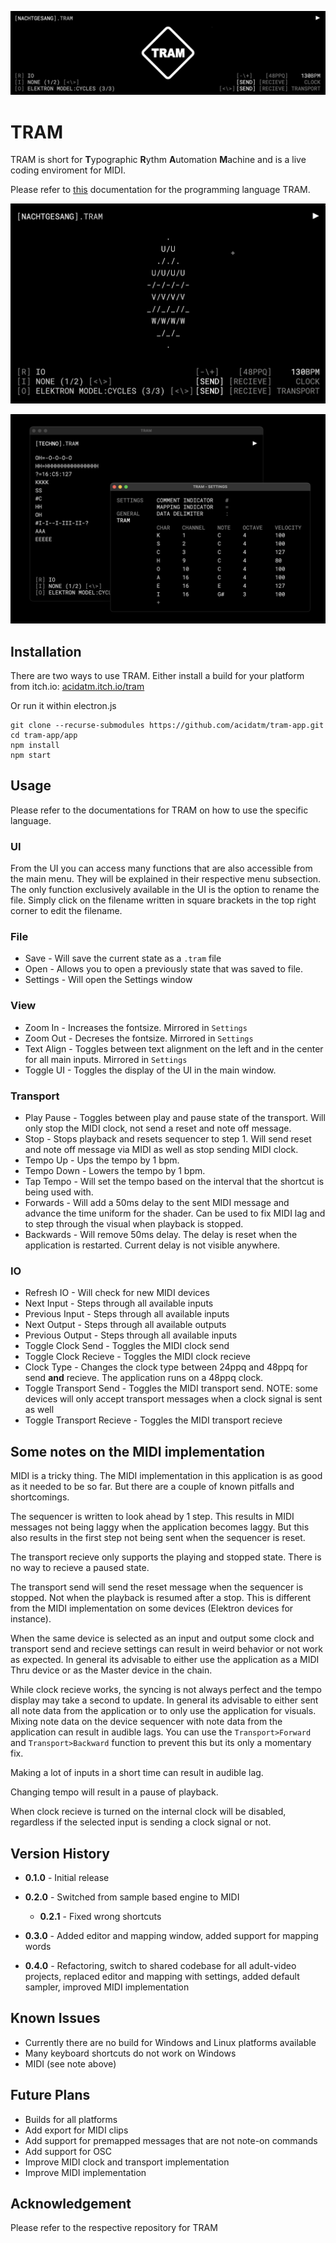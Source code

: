 ![](img/logo_banner.jpg)

# TRAM

TRAM is short for **T**ypographic **R**ythm **A**utomation **M**achine and is a live coding enviroment for MIDI.

Please refer to [this](https://github.com/adult-video/tram) documentation for the programming language TRAM.

![](img/cover.jpg)

![](img/screenshot2.png)

## Installation

There are two ways to use TRAM. Either install a build for your platform from itch.io: [acidatm.itch.io/tram](https://acidatm.itch.io/tram)

Or run it within electron.js

```
git clone --recurse-submodules https://github.com/acidatm/tram-app.git
cd tram-app/app
npm install
npm start
```

## Usage

Please refer to the documentations for TRAM on how to use the specific language.

### UI

From the UI you can access many functions that are also accessible from the main menu. They will be explained in their respective menu subsection. The only function exclusively available in the UI is the option to rename the file. Simply click on the filename written in square brackets in the top right corner to edit the filename.

### File

- Save - Will save the current state as a `.tram` file
- Open - Allows you to open a previously state that was saved to file.
- Settings - Will open the Settings window

### View

- Zoom In - Increases the fontsize. Mirrored in `Settings`
- Zoom Out - Decreses the fontsize. Mirrored in `Settings`
- Text Align - Toggles between text alignment on the left and in the center for all main inputs. Mirrored in `Settings`
- Toggle UI - Toggles the display of the UI in the main window.

### Transport

- Play Pause - Toggles between play and pause state of the transport. Will only stop the MIDI clock, not send a reset and note off message.
- Stop - Stops playback and resets sequencer to step 1. Will send reset and note off message via MIDI as well as stop sending MIDI clock.
- Tempo Up - Ups the tempo by 1 bpm.
- Tempo Down - Lowers the tempo by 1 bpm.
- Tap Tempo - Will set the tempo based on the interval that the shortcut is being used with.
- Forwards - Will add a 50ms delay to the sent MIDI message and advance the time uniform for the shader. Can be used to fix MIDI lag and to step through the visual when playback is stopped.
- Backwards - Will remove 50ms delay. The delay is reset when the application is restarted. Current delay is not visible anywhere.

### IO

- Refresh IO - Will check for new MIDI devices
- Next Input - Steps through all available inputs
- Previous Input - Steps through all available inputs
- Next Output - Steps through all available outputs
- Previous Output - Steps through all available inputs
- Toggle Clock Send - Toggles the MIDI clock send
- Toggle Clock Recieve - Toggles the MIDI clock recieve
- Clock Type - Changes the clock type between 24ppq and 48ppq for send **and** recieve. The application runs on a 48ppq clock.
- Toggle Transport Send - Toggles the MIDI transport send. NOTE: some devices will only accept transport messages when a clock signal is sent as well
- Toggle Transport Recieve - Toggles the MIDI transport recieve

## Some notes on the MIDI implementation

MIDI is a tricky thing. The MIDI implementation in this application is as good as it needed to be so far. But there are a couple of known pitfalls and shortcomings.

The sequencer is written to look ahead by 1 step. This results in MIDI messages not being laggy when the application becomes laggy. But this also results in the first step not being sent when the sequencer is reset.

The transport recieve only supports the playing and stopped state. There is no way to recieve a paused state.

The transport send will send the reset message when the sequencer is stopped. Not when the playback is resumed after a stop. This is different from the MIDI implementation on some devices (Elektron devices for instance).

When the same device is selected as an input and output some clock and transport send and recieve settings can result in weird behavior or not work as expected. In general its advisable to either use the application as a MIDI Thru device or as the Master device in the chain.

While clock recieve works, the syncing is not always perfect and the tempo display may take a second to update. In general its advisable to either sent all note data from the application or to only use the application for visuals. Mixing note data on the device sequencer with note data from the application can result in audible lags. You can use the `Transport>Forward` and `Transport>Backward` function to prevent this but its only a momentary fix.

Making a lot of inputs in a short time can result in audible lag.

Changing tempo will result in a pause of playback.

When clock recieve is turned on the internal clock will be disabled, regardless if the selected input is sending a clock signal or not.

## Version History

- **0.1.0** - Initial release
- **0.2.0** - Switched from sample based engine to MIDI
  - **0.2.1** - Fixed wrong shortcuts

- **0.3.0** - Added editor and mapping window, added support for mapping words
- **0.4.0** - Refactoring, switch to shared codebase for all adult-video projects, replaced editor and mapping with settings, added default sampler, improved MIDI implementation

## Known Issues

- Currently there are no build for Windows and Linux platforms available
- Many keyboard shortcuts do not work on Windows
- MIDI (see note above)

## Future Plans

- Builds for all platforms
- Add export for MIDI clips
- Add support for premapped messages that are not note-on commands
- Add support for OSC
- Improve MIDI clock and transport implementation
- Improve MIDI implementation

## Acknowledgement

Please refer to the respective repository for TRAM